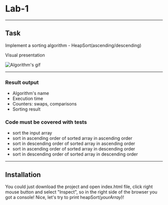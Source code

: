 # Lab-1

---

## Task
Implement a sorting algorithm - HeapSort(ascending/descending)

Visual presentation 

![Algorithm's gif](https://upload.wikimedia.org/wikipedia/commons/1/1b/Sorting_heapsort_anim.gif)

---

  ### Result output
  + Algorithm's name
  + Execution time
  + Counters: swaps, comparisons 
  + Sorting result
  ###  Code must be covered with tests
  + sort the input array
  + sort in ascending order of sorted array in ascending order
  + sort in descending order of sorted array in ascending order
  + sort in ascending order of sorted array in descending order
  + sort in descending order of sorted array in descending order

---

## Installation
You could just download the project and open index.html file, click right mouse button and select "Inspect", so in the right side of the browser you got a console! Nice, let's try to print heapSort(*yourArray*)! 
